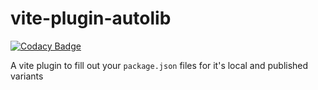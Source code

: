 # vite-plugin-autolib

[![Codacy Badge](https://app.codacy.com/project/badge/Grade/6863e4f702e34f4ea54dc05d71acfe7b)](https://www.codacy.com/gh/AlexAegis/vite-plugin-autolib/dashboard?utm_source=github.com&utm_medium=referral&utm_content=AlexAegis/vite-plugin-autolib&utm_campaign=Badge_Grade)

A vite plugin to fill out your `package.json` files for it's local and published
variants
